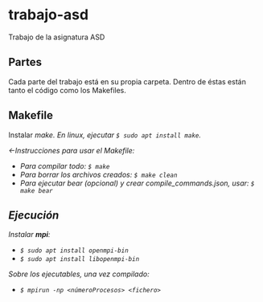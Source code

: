 # trabajo-asd
Trabajo de la asignatura ASD

## Partes

Cada parte del trabajo está en su propia carpeta.
Dentro de éstas están tanto el código como los Makefiles.

## Makefile

Instalar <em>make<em>.
En linux, ejecutar `$ sudo apt install make`.

<-Instrucciones para usar el Makefile:
- Para compilar todo: `$ make`
- Para borrar los archivos creados: `$ make clean`
- Para ejecutar bear (opcional) y crear compile_commands.json, usar: `$ make bear`

## Ejecución

Instalar **mpi**:

- `$ sudo apt install openmpi-bin`
- `$ sudo apt install libopenmpi-bin`


Sobre los ejecutables, una vez compilado:

- `$ mpirun -np <númeroProcesos> <fichero>`
